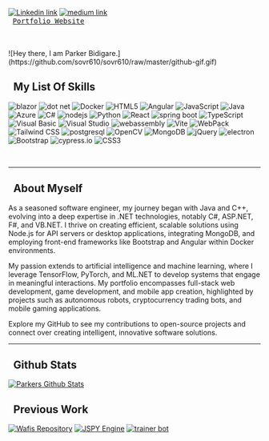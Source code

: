 
<a href="https://www.linkedin.com/in/parkerbidigare/"><img src="https://img.shields.io/badge/linkedin-%230077B5.svg?style=for-the-badge&logo=linkedin&logoColor=white" alt="Linkedin link"/></a>
<a href="https://medium.com/@parkerbidigare"><img src="https://img.shields.io/badge/Medium-12100E?style=for-the-badge&logo=medium&logoColor=white" alt="medium link"/></a> <kbd> <br> [Portfolio Website](https://parkerbidigare.com/) <br> </kbd>

<br/>
![Hey there, I am Parker Bidigare.](https://github.com/sovr610/sovr610/raw/master/github-gif.gif)

## &nbsp; My List Of Skills

<img src="https://cdn.jsdelivr.net/gh/devicons/devicon@latest/icons/blazor/blazor-original.svg" alt="blazor" width="50" height="50" title=".NET Blazor Framework"/> <img src="https://cdn.jsdelivr.net/gh/devicons/devicon@latest/icons/dot-net/dot-net-plain-wordmark.svg" alt="dot net" width="50" height="50" title=".NET"/> <img src="https://cdn.jsdelivr.net/gh/devicons/devicon@latest/icons/docker/docker-original-wordmark.svg" alt="Docker" Width="50" height="50" title="Docker"/> <img src="https://cdn.jsdelivr.net/gh/devicons/devicon@latest/icons/html5/html5-original-wordmark.svg" alt="HTML5" width="50" height="50" title="HTML5"/> <img src="https://cdn.jsdelivr.net/gh/devicons/devicon@latest/icons/angularjs/angularjs-original.svg" alt="Angular" width="50" height="50"/> <img src="https://cdn.jsdelivr.net/gh/devicons/devicon@latest/icons/javascript/javascript-plain.svg" alt="JavaScript" width="50" height="50" title="JavaScript"/> <img src="https://cdn.jsdelivr.net/gh/devicons/devicon@latest/icons/java/java-original-wordmark.svg" alt="Java" width="50" height="50" title="Java"/> <img src="https://cdn.jsdelivr.net/gh/devicons/devicon@latest/icons/azure/azure-original-wordmark.svg" alt="Azure" width="50" height="50" title="Azure"/> <img src="https://cdn.jsdelivr.net/gh/devicons/devicon@latest/icons/csharp/csharp-original.svg" alt="C#" width="50" height="50" title="C#"/> <img src="https://cdn.jsdelivr.net/gh/devicons/devicon@latest/icons/nodejs/nodejs-original-wordmark.svg" alt="nodejs" width="50" height="50" title="node.js"/> <img src="https://cdn.jsdelivr.net/gh/devicons/devicon@latest/icons/python/python-original-wordmark.svg" alt="Python" width="50" height="50" title="Python"/> <img src="https://cdn.jsdelivr.net/gh/devicons/devicon@latest/icons/react/react-original.svg" alt="React" width="50" height="50" title="React"/> <img src="https://cdn.jsdelivr.net/gh/devicons/devicon@latest/icons/spring/spring-original.svg" alt="spring boot" width="50" height="50" title="Spring Boot"/>
<img src="https://cdn.jsdelivr.net/gh/devicons/devicon@latest/icons/typescript/typescript-original.svg" alt="TypeScript" width="50" height="50" title="TypeScript"/> <img src="https://cdn.jsdelivr.net/gh/devicons/devicon@latest/icons/visualbasic/visualbasic-original.svg" alt="Visual Basic" width="50" height="50" title="Visual Basic"/> <img src="https://cdn.jsdelivr.net/gh/devicons/devicon@latest/icons/visualstudio/visualstudio-original.svg" alt="Visual Studio" width="50" height="50" title="Visual Studio"/> <img src="https://cdn.jsdelivr.net/gh/devicons/devicon@latest/icons/wasm/wasm-original.svg" alt="webassembly" width="50" height="50" title="Web Assembly"/> <img src="https://cdn.jsdelivr.net/gh/devicons/devicon@latest/icons/vitejs/vitejs-original.svg" alt="Vite" width="50" height="50" title="Vite"/> <img src="https://cdn.jsdelivr.net/gh/devicons/devicon@latest/icons/webpack/webpack-original.svg" alt="WebPack" width="50" height="50" title="WebPack"/> <img src="https://cdn.jsdelivr.net/gh/devicons/devicon@latest/icons/tailwindcss/tailwindcss-original.svg" alt="Tailwind CSS" width="50" height="50" title="TailWind CSS"/> <img src="https://cdn.jsdelivr.net/gh/devicons/devicon@latest/icons/postgresql/postgresql-original.svg" alt="postgresql" width="50" height="50" title="postgresql"/> <img src="https://cdn.jsdelivr.net/gh/devicons/devicon@latest/icons/opencv/opencv-original-wordmark.svg" alt="OpenCV" width="50" height="50" title="OpenCV"/> <img src="https://cdn.jsdelivr.net/gh/devicons/devicon@latest/icons/mongodb/mongodb-original-wordmark.svg" alt="MongoDB" width="50" height="50" title="MongoDB"/> <img src="https://cdn.jsdelivr.net/gh/devicons/devicon@latest/icons/jquery/jquery-plain-wordmark.svg" alt="jQuery" width="50" height="50" title="jQuery"/> <img src="https://cdn.jsdelivr.net/gh/devicons/devicon@latest/icons/electron/electron-original.svg" alt="electron" width="50" height="50" title="Electron"/> <img src="https://cdn.jsdelivr.net/gh/devicons/devicon@latest/icons/bootstrap/bootstrap-original.svg" alt="Bootstrap" width="50" height="50" title="Bootstrap"/> <img src="https://cdn.jsdelivr.net/gh/devicons/devicon@latest/icons/cypressio/cypressio-plain-wordmark.svg" alt="cypress.io" width="50" height="50" title="Cypress.io"/> <img src="https://cdn.jsdelivr.net/gh/devicons/devicon@latest/icons/css3/css3-original-wordmark.svg" alt="CSS3" width="50" height="50" title="CSS3"/>
          
          
          
          
          
          
          
<br/><hr/>
## &nbsp; About Myself
As a seasoned software engineer, my journey began with Java and C++, evolving into a deep expertise in .NET technologies, notably C#, ASP.NET, F#, and VB.NET. I thrive on creating efficient, scalable solutions using Node.js for API servers or desktop applications, integrating MongoDB, and employing front-end frameworks like Bootstrap and Angular within Docker environments.

My passion extends to artificial intelligence and machine learning, where I leverage TensorFlow, PyTorch, and ML.NET to develop systems that engage in meaningful interactions. My portfolio encompasses full-stack web development, game development, and mobile app creation, highlighted by projects such as autonomous robots, cryptocurrency trading bots, and mobile gaming applications.

Explore my GitHub to see my contributions to open-source projects and connect over creating intelligent, innovative software solutions.
<br/><hr/>

## &nbsp; Github Stats
[![Parkers Github Stats](https://github-readme-stats.vercel.app/api?username=sovr610)](https://github.com/anuraghazra/github-readme-stats)

## &nbsp; Previous Work
[![Wafis Repository](https://github-readme-stats.vercel.app/api/pin/?username=sovr610&repo=Wafis&bg_color=0d1116&title_color=ce09ec&text_color=a4aacb&icon_color=007ec6)](https://github.com/anuraghazra/github-readme-stats) [![JSPY Engine](https://github-readme-stats.vercel.app/api/pin/?username=sovr610&repo=JSPY_ParkerEngine&bg_color=0d1116&title_color=ce09ec&text_color=a4aacb&icon_color=007ec6)](https://github.com/anuraghazra/github-readme-stats) [![trainer bot](https://github-readme-stats.vercel.app/api/pin/?username=sovr610&repo=trainerBot&bg_color=0d1116&title_color=ce09ec&text_color=a4aacb&icon_color=007ec6)](https://github.com/anuraghazra/github-readme-stats)

<!--
**sovr610/sovr610** is a ✨ _special_ ✨ repository because its `README.md` (this file) appears on your GitHub profile.

Here are some ideas to get you started:

- 🔭 I’m currently working on ...
- 🌱 I’m currently learning ...
- 👯 I’m looking to collaborate on ...
- 🤔 I’m looking for help with ...
- 💬 Ask me about ...
- 📫 How to reach me: ...
- 😄 Pronouns: ...
- ⚡ Fun fact: ...
-->
